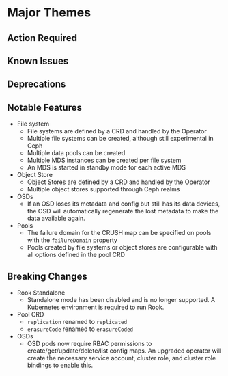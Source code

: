 # Major Themes

## Action Required

## Known Issues

## Deprecations

## Notable Features

- File system
  - File systems are defined by a CRD and handled by the Operator
  - Multiple file systems can be created, although still experimental in Ceph
  - Multiple data pools can be created
  - Multiple MDS instances can be created per file system
  - An MDS is started in standby mode for each active MDS
- Object Store
  - Object Stores are defined by a CRD and handled by the Operator
  - Multiple object stores supported through Ceph realms
- OSDs
  - If an OSD loses its metadata and config but still has its data devices, the OSD will automatically regenerate the lost metadata to make the data available again.
- Pools
  - The failure domain for the CRUSH map can be specified on pools with the `failureDomain` property
  - Pools created by file systems or object stores are configurable with all options defined in the pool CRD

## Breaking Changes

- Rook Standalone
  - Standalone mode has been disabled and is no longer supported. A Kubernetes environment is required to run Rook.
- Pool CRD
  - `replication` renamed to `replicated`
  - `erasureCode` renamed to `erasureCoded`
- OSDs
  - OSD pods now require RBAC permissions to create/get/update/delete/list config maps.
  An upgraded operator will create the necessary service account, cluster role, and cluster role bindings to enable this.
